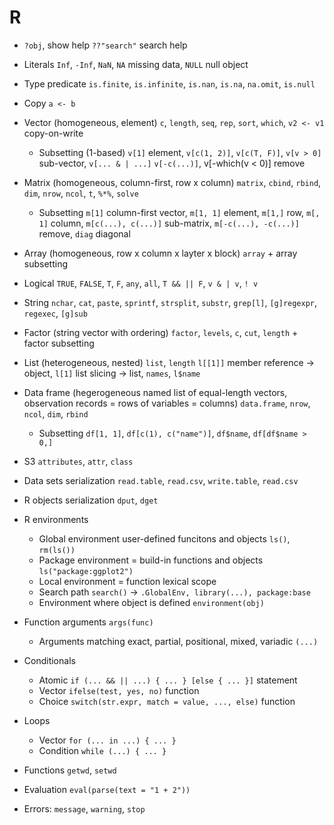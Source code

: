 # R

- `?obj`, show help `??"search"` search help
- Literals `Inf`, `-Inf`, `NaN`, `NA` missing data, `NULL` null object
- Type predicate `is.finite`, `is.infinite`, `is.nan`, `is.na`, `na.omit`, `is.null`
- Copy `a <- b`
- Vector (homogeneous, element) `c`, `length`, `seq`, `rep`, `sort`, `which`, `v2 <- v1`
  copy-on-write
    - Subsetting (1-based) `v[1]` element, `v[c(1, 2)]`, `v[c(T, F)]`, `v[v > 0]`
      sub-vector, `v[... & | ...]` `v[-c(...)]`, v[-which(v < 0)] remove
- Matrix (homogeneous, column-first, row x column) `matrix`, `cbind`, `rbind`, `dim`,
  `nrow`, `ncol`, `t`, `%*%`, `solve`
    - Subsetting `m[1]` column-first vector, `m[1, 1]` element, `m[1,]` row, `m[, 1]`
      column, `m[c(...), c(...)]` sub-matrix, `m[-c(...), -c(...)]` remove, `diag`
      diagonal
- Array (homogeneous, row x column x layter x block) `array` + array subsetting
- Logical `TRUE`, `FALSE`, `T`, `F`, `any`, `all`, `T && || F`, `v & | v`, `! v`
- String `nchar`, `cat`, `paste`, `sprintf`, `strsplit`, `substr`, `grep[l]`,
  `[g]regexpr`, `regexec`, `[g]sub`
- Factor (string vector with ordering) `factor`, `levels`, `c`, `cut`, `length` + factor
  subsetting
- List (heterogeneous, nested) `list`, `length` `l[[1]]` member reference -> object,
  `l[1]` list slicing -> list, `names`, `l$name`
- Data frame (hegerogeneous named list of equal-length vectors, observation records =
  rows of variables = columns) `data.frame`, `nrow`, `ncol`, `dim`, `rbind`
    - Subsetting `df[1, 1]`, `df[c(1), c("name")]`, `df$name`, `df[df$name > 0,]`
- S3 `attributes`, `attr`, `class`
- Data sets serialization `read.table`, `read.csv`, `write.table`, `read.csv`
- R objects serialization `dput`, `dget`
- R environments
    - Global environment user-defined funcitons and objects `ls()`, `rm(ls())`
    - Package environment = build-in functions and objects `ls("package:ggplot2")`
    - Local environment = function lexical scope
    - Search path `search()` -> `.GlobalEnv, library(...), package:base`
    - Environment where object is defined `environment(obj)`
- Function arguments `args(func)`
    - Arguments matching exact, partial, positional, mixed, variadic `(...)`
- Conditionals
    - Atomic `if (... && || ...) { ... } [else { ... }]` statement
    - Vector `ifelse(test, yes, no)` function
    - Choice `switch(str.expr, match = value, ..., else)` function
- Loops
    - Vector `for (... in ...) { ... }`
    - Condition `while (...) { ... }`

- Functions `getwd`, `setwd`
- Evaluation `eval(parse(text = "1 + 2"))`
- Errors: `message`, `warning`, `stop`
